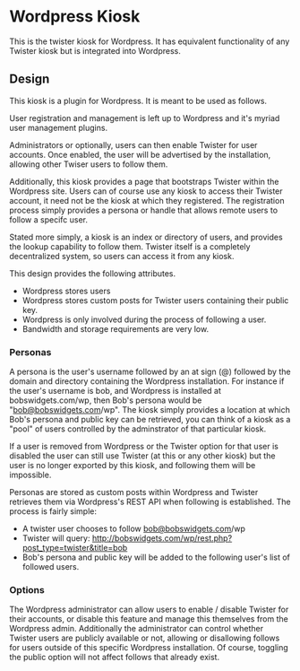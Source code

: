 # Wordpress Kiosk

This is the twister kiosk for Wordpress. It has equivalent functionality of any Twister kiosk but is integrated into Wordpress.

## Design

This kiosk is a plugin for Wordpress. It is meant to be used as follows.

User registration and management is left up to Wordpress and it's myriad user management plugins.

Administrators or optionally, users can then enable Twister for user accounts. Once enabled, the user will be advertised by the installation, allowing other Twiser users to follow them.

Additionally, this kiosk provides a page that bootstraps Twister within the Wordpress site. Users can of course use any kiosk to access their Twister account, it need not be the kiosk at which they registered. The registration process simply provides a persona or handle that allows remote users to follow a specifc user.

Stated more simply, a kiosk is an index or directory of users, and provides the lookup capability to follow them. Twister itself is a completely decentralized system, so users can access it from any kiosk.

This design provides the following attributes.

 - Wordpress stores users
 - Wordpress stores custom posts for Twister users containing their public key.
 - Wordpress is only involved during the process of following a user.
 - Bandwidth and storage requirements are very low.

### Personas

A persona is the user's username followed by an at sign (@) followed by the domain and directory containing the Wordpress installation. For instance if the user's username is bob, and Wordpress is installed at bobswidgets.com/wp, then Bob's persona would be "bob@bobswidgets.com/wp". The kiosk simply provides a location at which Bob's persona and public key can be retrieved, you can think of a kiosk as a "pool" of users controlled by the adminstrator of that particular kiosk.

If a user is removed from Wordpress or the Twister option for that user is disabled the user can still use Twister (at this or any other kiosk) but the user is no longer exported by this kiosk, and following them will be impossible.

Personas are stored as custom posts within Wordpress and Twister retrieves them via Wordpress's REST API when following is established. The process is fairly simple:

 - A twister user chooses to follow bob@bobswidgets.com/wp
 - Twister will query: http://bobswidgets.com/wp/rest.php?post_type=twister&title=bob
 - Bob's persona and public key will be added to the following user's list of followed users.

### Options

The Wordpress administrator can allow users to enable / disable Twister for their accounts, or disable this feature and manage this themselves from the Wordpress admin. Additionally the administrator can control whether Twister users are publicly available or not, allowing or disallowing follows for users outside of this specific Wordpress installation. Of course, toggling the public option will not affect follows that already exist.
